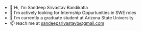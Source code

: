 - 👋 Hi, I’m Sandeep Srivastav Bandikatla
- 👀 I’m actively looking for Internship Oppurtunities in SWE roles
- 🌱 I’m currently a graduate student at Arizona State University
- 📫 reach me at sandeepsrivastavb@gmail.com

<!---
sandeepsrivastavb/sandeepsrivastavb is a ✨ special ✨ repository because its `README.md` (this file) appears on your GitHub profile.
You can click the Preview link to take a look at your changes.
--->
